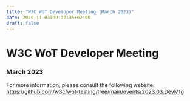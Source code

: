 ```yaml
---
title: "W3C WoT Developer Meeting (March 2023)"
date: 2020-11-03T09:37:35+02:00
draft: false
---
```


# W3C WoT Developer Meeting
### March 2023

For more information, please consult the following website:
https://github.com/w3c/wot-testing/tree/main/events/2023.03.DevMtg
